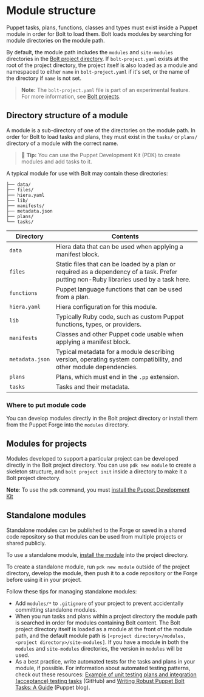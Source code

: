 # Module structure

Puppet tasks, plans, functions, classes and types must exist inside a Puppet
module in order for Bolt to load them. Bolt loads modules by searching for
module directories on the module path.

By default, the module path includes the `modules` and `site-modules`
directories in the [Bolt project directory](bolt_project_directories.md#). If
`bolt-project.yaml` exists at the root of the project directory, the project
itself is also loaded as a module and namespaced to either `name` in
`bolt-project.yaml` if it's set, or the name of the directory if `name` is not
set. 

> **Note:** The `bolt-project.yaml` file is part of an experimental feature. For
> more information, see [Bolt
> projects](./experimental_features.md#bolt-projects).

## Directory structure of a module

A module is a sub-directory of one of the directories on the module path. In
order for Bolt to load tasks and plans, they must exist in the `tasks/` or
`plans/` directory of a module with the correct name.

> 🔩 **Tip:** You can use the Puppet Development Kit (PDK) to create modules and
> add tasks to it.

A typical module for use with Bolt may contain these directories:

```console
├── data/
├── files/
├── hiera.yaml
├── lib/
├── manifests/
├── metadata.json
├── plans/
└── tasks/
```

|Directory|Contents|
|---------|--------|
|`data`|Hiera data that can be used when applying a manifest block.|
|`files`|Static files that can be loaded by a plan or required as a dependency of a task. Prefer putting non-Ruby libraries used by a task here.|
|`functions`|Puppet language functions that can be used from a plan.|
|`hiera.yaml`|Hiera configuration for this module.|
|`lib`|Typically Ruby code, such as custom Puppet functions, types, or providers.|
|`manifests`|Classes and other Puppet code usable when applying a manifest block.|
|`metadata.json`|Typical metadata for a module describing version, operating system compatibility, and other module dependencies.|
|`plans`|Plans, which must end in the `.pp` extension.|
|`tasks`|Tasks and their metadata.|

### Where to put module code

You can develop modules directly in the Bolt project directory or install them
from the Puppet Forge into the `modules` directory.

## Modules for projects

Modules developed to support a particular project can be developed directly in
the Bolt project directory. You can use `pdk new module` to create a skeleton
structure, and `bolt project init` inside a directory to make it a Bolt project
directory.

**Note**:  To use the `pdk` command, you must [install the Puppet Development
Kit](https://puppet.com/docs/pdk/1.x/pdk_install.html) 

## Standalone modules

Standalone modules can be published to the Forge or saved in a shared code
repository so that modules can be used from multiple projects or shared
publicly.

To use a standalone module, [install the module](bolt_installing_modules.md#)
into the project directory.

To create a standalone module, run `pdk new module` outside of the project
directory, develop the module, then push it to a code repository or the Forge
before using it in your project.

Follow these tips for managing standalone modules:

-   Add `modules/*` to `.gitignore` of your project to prevent accidentally
    committing standalone modules.
-   When you run tasks and plans within a project directory the module path is
    searched in order for modules containing Bolt content. The Bolt project
    directory itself is loaded as a module at the front of the module path, and
    the default module path is `[<project directory>/modules, <project
    directory>/site-modules]`. If you have a module in both the `modules` and
    `site-modules` directories, the version in `modules` will be used.
-   As a best practice, write automated tests for the tasks and plans in your
    module, if possible. For information about automated testing patterns, check
    out these resources: [Example of unit testing plans and integration
    \(acceptance\) testing
    tasks](https://github.com/puppetlabs/puppetlabs-facts) (GitHub) and [Writing
    Robust Puppet Bolt Tasks: A
    Guide](https://puppet.com/blog/writing-robust-puppet-bolt-tasks-guide)
    (Puppet blog).
